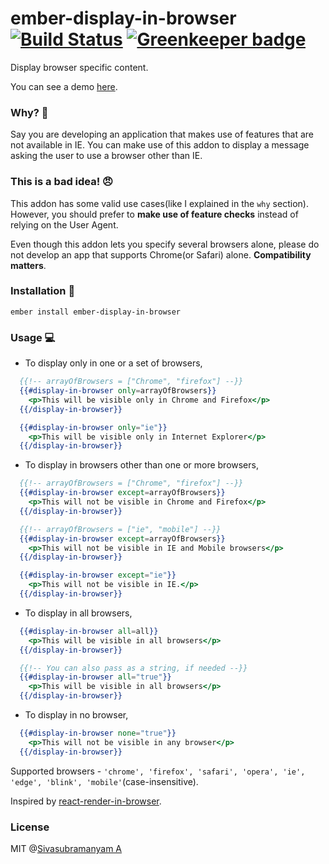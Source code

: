 # ember-display-in-browser [![Build Status](https://travis-ci.org/astronomersiva/ember-display-in-browser.svg?branch=master)](https://travis-ci.org/astronomersiva/ember-display-in-browser) [![Greenkeeper badge](https://badges.greenkeeper.io/astronomersiva/ember-display-in-browser.svg)](https://greenkeeper.io/)

Display browser specific content.

You can see a demo [here](https://astronomersiva.github.io/ember-display-in-browser/).

### Why? 🤔

Say you are developing an application that makes use of features that are not available
in IE. You can make use of this addon to display a message asking the user to use a browser
other than IE.

### This is a bad idea! 😠

This addon has some valid use cases(like I explained in the `why` section). However, you should
prefer to **make use of feature checks** instead of relying on the User Agent.

Even though this addon lets you specify several browsers alone, please do not develop an app that supports
Chrome(or Safari) alone. **Compatibility matters**.

### Installation 🔧

`ember install ember-display-in-browser`

### Usage 💻

* To display only in one or a set of browsers,

```handlebars
  {{!-- arrayOfBrowsers = ["Chrome", "firefox"] --}}
  {{#display-in-browser only=arrayOfBrowsers}}
    <p>This will be visible only in Chrome and Firefox</p>
  {{/display-in-browser}}
```

```handlebars
  {{#display-in-browser only="ie"}}
    <p>This will be visible only in Internet Explorer</p>
  {{/display-in-browser}}
```

* To display in browsers other than one or more browsers,

```handlebars
  {{!-- arrayOfBrowsers = ["Chrome", "firefox"] --}}
  {{#display-in-browser except=arrayOfBrowsers}}
    <p>This will not be visible in Chrome and Firefox</p>
  {{/display-in-browser}}
```

```handlebars
  {{!-- arrayOfBrowsers = ["ie", "mobile"] --}}
  {{#display-in-browser except=arrayOfBrowsers}}
    <p>This will not be visible in IE and Mobile browsers</p>
  {{/display-in-browser}}

  {{#display-in-browser except="ie"}}
    <p>This will not be visible in IE.</p>
  {{/display-in-browser}}
```

* To display in all browsers,

```handlebars
  {{#display-in-browser all=all}}
    <p>This will be visible in all browsers</p>
  {{/display-in-browser}}

  {{!-- You can also pass as a string, if needed --}}
  {{#display-in-browser all="true"}}
    <p>This will be visible in all browsers</p>
  {{/display-in-browser}}
```

* To display in no browser,

```handlebars
  {{#display-in-browser none="true"}}
    <p>This will not be visible in any browser</p>
  {{/display-in-browser}}
```

Supported browsers - `'chrome', 'firefox', 'safari', 'opera', 'ie', 'edge', 'blink', 'mobile'`(case-insensitive).

Inspired by [react-render-in-browser](https://github.com/flexdinesh/react-render-in-browser).

### License

MIT @[Sivasubramanyam A](https://sivasubramanyam.me)
